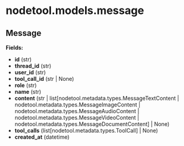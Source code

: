 # nodetool.models.message

## Message

**Fields:**
- **id** (str)
- **thread_id** (str)
- **user_id** (str)
- **tool_call_id** (str | None)
- **role** (str)
- **name** (str)
- **content** (str | list[nodetool.metadata.types.MessageTextContent | nodetool.metadata.types.MessageImageContent | nodetool.metadata.types.MessageAudioContent | nodetool.metadata.types.MessageVideoContent | nodetool.metadata.types.MessageDocumentContent] | None)
- **tool_calls** (list[nodetool.metadata.types.ToolCall] | None)
- **created_at** (datetime)


